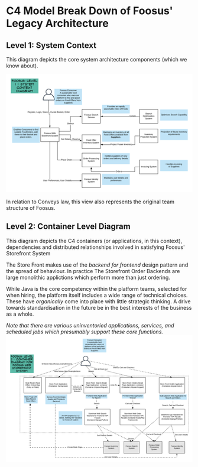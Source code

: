 # C4 Model Break Down of Foosus' Legacy Architecture

## Level 1: System Context

This diagram depicts the core system architecture components (which we know about).

![Level 1 System Context Diagram of Foosus Core Systems](./images/c1.png)

In relation to Conveys law, this view also represents the original team structure of Foosus.


## Level 2: Container Level Diagram

This diagram depicts the C4 containers (or applications, in this context), dependencies and distributed relationships involved in satisfying Foosus' Storefront System

The Store Front makes use of the *backend for frontend* design pattern and the spread of behaviour. In practice The Storefront Order Backends are large monolithic applictions which perform more than just ordering.

While Java is the core competency within the platform teams, selected for when hiring, the platform itself includes a wide range of technical choices. These have *organically* come into place with little strategic thinking. A drive towards standardisation in the future be in the best interests of the business as a whole.

*Note that there are various uninventoried applications, services, and scheduled jobs which presumably support these core functions.*
![Level 2 Container Diagram of Foosus Core Systems](./images/c2.png)
